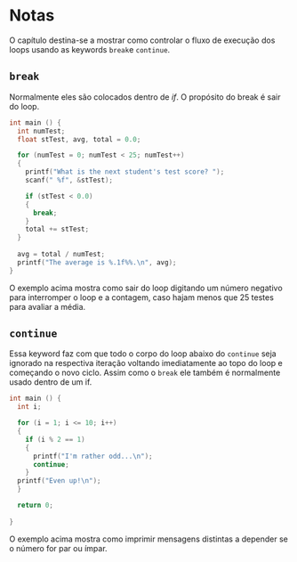 # Notas

O capítulo destina-se a mostrar como controlar o fluxo de execução dos loops usando as keywords `break`e `continue`.

## `break`

Normalmente eles são colocados dentro de *if*. O propósito do break é sair do loop.

```C
int main () {
  int numTest;
  float stTest, avg, total = 0.0;

  for (numTest = 0; numTest < 25; numTest++)
  {
    printf("What is the next student's test score? ");
    scanf(" %f", &stTest);

    if (stTest < 0.0)
    {
      break;
    }
    total += stTest;
  }
  
  avg = total / numTest;
  printf("The average is %.1f%%.\n", avg);
}
```

O exemplo acima mostra como sair do loop digitando um número negativo para interromper o loop e a contagem, caso hajam menos que 25 testes para avaliar a média.

## `continue`

Essa keyword faz com que todo o corpo do loop abaixo do `continue` seja ignorado na respectiva iteração voltando imediatamente ao topo do loop e começando o novo ciclo. Assim como o `break` ele também é normalmente usado dentro de um if.

```C
int main () {
  int i;

  for (i = 1; i <= 10; i++)
  {
    if (i % 2 == 1)
    {
      printf("I'm rather odd...\n");
      continue;
    }
  printf("Even up!\n");    
  }

  return 0;
  
}
```

O exemplo acima mostra como imprimir mensagens distintas a depender se o número for par ou ímpar.
